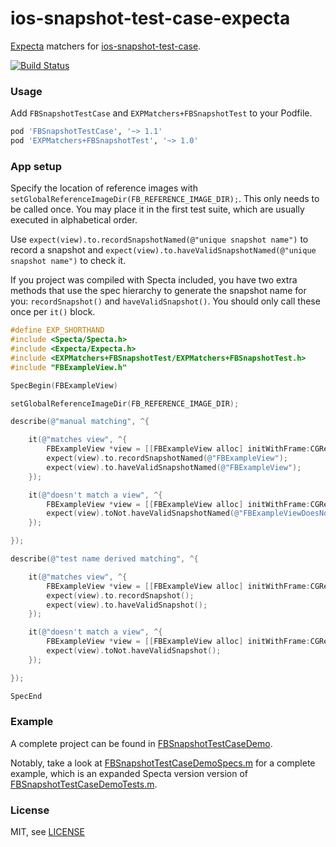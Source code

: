 ios-snapshot-test-case-expecta
==============================

[Expecta](https://github.com/specta/expecta) matchers for [ios-snapshot-test-case](https://github.com/facebook/ios-snapshot-test-case).

[![Build Status](https://travis-ci.org/dblock/ios-snapshot-test-case-expecta.png)](https://travis-ci.org/dblock/ios-snapshot-test-case-expecta)

### Usage

Add `FBSnapshotTestCase` and `EXPMatchers+FBSnapshotTest` to your Podfile.

``` ruby
pod 'FBSnapshotTestCase', '~> 1.1'
pod 'EXPMatchers+FBSnapshotTest', '~> 1.0'
```

### App setup

Specify the location of reference images with `setGlobalReferenceImageDir(FB_REFERENCE_IMAGE_DIR);`. This only needs to be called once. You may place it in the first test suite, which are usually executed in alphabetical order.

Use `expect(view).to.recordSnapshotNamed(@"unique snapshot name")` to record a snapshot and `expect(view).to.haveValidSnapshotNamed(@"unique snapshot name")` to check it.

If you project was compiled with Specta included, you have two extra methods that use the spec hierarchy to generate the snapshot name for you: `recordSnapshot()` and `haveValidSnapshot()`. You should only call these once per `it()` block.

``` Objective-C
#define EXP_SHORTHAND
#include <Specta/Specta.h>
#include <Expecta/Expecta.h>
#include <EXPMatchers+FBSnapshotTest/EXPMatchers+FBSnapshotTest.h>
#include "FBExampleView.h"

SpecBegin(FBExampleView)

setGlobalReferenceImageDir(FB_REFERENCE_IMAGE_DIR);

describe(@"manual matching", ^{

    it(@"matches view", ^{
        FBExampleView *view = [[FBExampleView alloc] initWithFrame:CGRectMake(0, 0, 64, 64)];
        expect(view).to.recordSnapshotNamed(@"FBExampleView");
        expect(view).to.haveValidSnapshotNamed(@"FBExampleView");
    });

    it(@"doesn't match a view", ^{
        FBExampleView *view = [[FBExampleView alloc] initWithFrame:CGRectMake(0, 0, 64, 64)];
        expect(view).toNot.haveValidSnapshotNamed(@"FBExampleViewDoesNotExist");
    });

});

describe(@"test name derived matching", ^{

    it(@"matches view", ^{
        FBExampleView *view = [[FBExampleView alloc] initWithFrame:CGRectMake(0, 0, 64, 64)];
        expect(view).to.recordSnapshot();
        expect(view).to.haveValidSnapshot();
    });

    it(@"doesn't match a view", ^{
        FBExampleView *view = [[FBExampleView alloc] initWithFrame:CGRectMake(0, 0, 64, 64)];
        expect(view).toNot.haveValidSnapshot();
    });

});

SpecEnd
```

### Example

A complete project can be found in [FBSnapshotTestCaseDemo](FBSnapshotTestCaseDemo).

Notably, take a look at [FBSnapshotTestCaseDemoSpecs.m](FBSnapshotTestCaseDemo/FBSnapshotTestCaseDemoTests/FBSnapshotTestCaseDemoSpecs.m) for a complete example, which is an expanded Specta version version of [FBSnapshotTestCaseDemoTests.m](https://github.com/facebook/ios-snapshot-test-case/blob/master/FBSnapshotTestCaseDemo/FBSnapshotTestCaseDemoTests/FBSnapshotTestCaseDemoTests.m).

### License

MIT, see [LICENSE](LICENSE.md)
